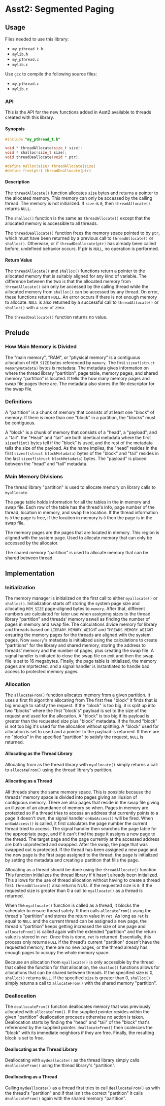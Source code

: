 # Asst2: Segmented Paging

## Usage

Files needed to use this library:

* `my_pthread_t.h`
* `mylib.h`
* `my_pthread.c`
* `mylib.c`

Use `gcc` to compile the following source files:

* `my_pthread.c`
* `mylib.c`

### API

This is the API for the new functions added in Asst2 available to threads created with this library.

#### Synopsis

```c
#include "my_pthread_t.h"

void * threadAllocate(size_t size);
void * shalloc(size_t size);
void threadDeallocate(void * ptr);

#define malloc(size) threadAllocate(size)
#define free(ptr) threadDeallocate(ptr)
```

#### Description

The `threadAllocate()` function allocates `size` bytes and returns a pointer to the allocated memory. This memory can only be accessed by the calling thread. The memory is not initialized. If `size` is  `0`, then `threadAllocate()` returns `NULL`.

The `shalloc()` function is the same as `threadAllocate()` except that the allocated memory is accessible to all threads.

The `threadDeallocate()` function frees the memory space pointed to by `ptr`, which must have been returned by a previous call to `threadAllocate()` or `shalloc()`. Otherwise, or if `threadDeallocate(ptr)` has already been called before, undefined behavior occurs. If ptr is `NULL`, no operation is performed.

#### Return Value

The `threadAllocate()` and `shalloc()` functions return a pointer to the allocated memory that is suitably aligned for any kind of variable. The difference between the two is that the allocated memory from `threadAllocate()` can only be accessed by the calling thread while the allocated memory from `shalloc()` can be accessed by any thread. On error, these functions return `NULL`. An error occurs if there is not enough memory to allocate. `NULL` is also returned by a successful call to `threadAllocate()` or `shalloc()` with a `size` of zero.

The `threadDeallocate()` function returns no value.

## Prelude

### How Main Memory is Divided

The "main memory", "RAM", or "physical memory" is a contiguous allocation of `MEM_SIZE` bytes referenced by `memory`. The first `sizeof(struct memoryMetadata)` bytes is metadata. The metadata gives information on where the thread library "partition", page table, memory pages, and shared memory "partition" is located. It tells the how many memory pages and swap file pages there are. The metadata also stores the file descriptor for the swap file.

### Definitions

A "partition" is a chunk of memory that consists of at least one "block" of memory. If there is more than one "block" in a partition, the "blocks" must be contiguous.

A "block" is a chunk of memory that consists of a "head", a "payload", and a "tail". the "Head" and "tail" are both identical metadata where the first `sizeof(int)` bytes tell if the "block" is used, and the rest of the metadata tells the size of the payload. As the name implies, the "head" resides in the first `sizeof(struct blockMetadata)` bytes of the "block" and "tail" resides in the last `sizeof(struct blockMetadata)` bytes. The "payload" is placed between the "head" and "tail" metadata.

### Main Memory Divisions

The thread library "partition" is used to allocate memory on library calls to `myallocate`.

The page table holds information for all the tables in the in memory and swap file. Each row of the table has the thread's info, page number of the thread, location in memory, and swap file location. If the thread information is `0` the page is free, if the location in memory is `0` then the page is in the swap file.

The memory pages are the pages that are located in memory. This region is aligned with the system page. Used to allocate memory that can only be accessed by the allocator.

The shared memory "partition" is used to allocate memory that can be shared between thread.

## Implementation

### Initialization

The memory manager is initialized on the first call to either `myallocate()` or `shalloc()`. Initialization starts off storing the system page size and allocating `MEM_SIZE` page-aligned bytes to `memory`. After that, different numbers are calculated for later use when assigning sizes to the thread library "partition" and threads' memory aswell as finding the number of pages in memory and swap file. The calculations divide memory for library and threads based on `LIBRARY_MEMORY_WEIGHT` and `THREADS_MEMORY_WEIGHT` ensuring the memory pages for the threads are aligned with the system pages. Now `memory`'s metadata is initialized using the calculations to create "partitions" for the library and shared memory, storing the address to threads' memory and the number of pages, plus creating the swap file. A signal handler is initiated to close the swap file on exit and then the swap file is set to 16 megabytes. Finally, the page table is initialized, the memory pages are mprtected, and a signal handler is instantiated to handle bad access to protected memory pages.

### Allocation

The `allocateFrom()` function allocates memory from a given partition. It uses a first fit algorithm allocating from The first free "block" it finds that is big enough to satisfy the request. If the "block" is too big, it is split up into two "blocks" where the first "block's" payload is set to the size of the request and used for the allocation. A "block" is too big if its payload is greater than the requested size plus "block" metadata. If the found "block" is not too big it's used for the allocation without splitting. A "block" used for allocation is set to used and a pointer to the payload is returned. If there are no "blocks" in the specified "partition" to satisfy the request, `NULL` is returned.

#### Allocating as the Thread Library

Allocating from as the thread library with `myallocate()` simply returns a call to `allocateFrom()` using the thread library's partition.

#### Allocating as a Thread

All threads share the same memory space. This is possible because the threads' memory space is divided into pages giving an illusion of contiguous memory. There are also pages that reside in the swap file giving an illusion of an abundance of memory so when. Pages in memory are protected so if a thread tries to access an address that currently points to a page it doesn't own, the signal handler `onBadAccess()` will be fired. When `onBadAccess()` is called, it first calculates the page number the current thread tried to access. The signal handler then searches the page table for the appropriate page, and if it can't find the page it assigns a new page to the thread. The target page and the page currently at the accessed address are both unprotected and swapped. After the swap, the page that was swapped out is protected. If the thread has been assigned a new page and the new page is the first page assigned to the thread, the page is initialized by setting the metadata and creating a partition that fills the page.

Allocating as a thread should be done using the `threadAllocate()` function. This function initializes the thread library if it hasn't already been initialized. This allows for the use of thread allocation without having to create a thread first. `threadAllocate()` also returns NULL if the requested size is `0`. If the requested size is greater than 0 a call to `myallocate()` as a thread is returned.

When the `myallocate()` function is called as a thread, it blocks the scheduler to ensure thread safety. It then calls `allocateFrom()` using the thread's "partition" and stores the return value in `ret`. As long as `ret` is equal to `NULL` and the current thread can be assigned a new page, the thread's "partition" keeps getting increased the size of one page and `allocateFrom()` is called again with the extended "partition" and the return value is stored in `ret`. Once this is done, `ret` is returned. Essentially, this process only returns `NULL` if the thread's current "partition" doesn't have the requested memory, there are no new pages, or the thread already has enough pages to occupy the whole memory space.

Because an allocation from `myallocate()` is only accessible by the thread that called the function for that allocation, the `shalloc()` functions allows for allocations that can be shared between threads. If the specified size is 0, `shalloc()` returns `NULL`. If the specified `size` is greater than 0, `shalloc()` simply returns a call to `allocateFrom()` with the shared memory "partition".

### Deallocation

The `deallocateFrom()` function deallocates memory that was previously allocated with `allocateFrom()`. If the supplied pointer resides within the given "partition" deallocation proceeds otherwise no action is taken. Deallocation starts by finding the "head" and "tail" of the "block" that's referenced by the supplied pointer. `deallocateFrom()` then coalesces the "block" with its immediate neighbors if they are free. Finally, the resulting block is set to free.

#### Deallocating as the Thread Library

Deallocating with `mydeallocate()` as the thread library simply calls `deallocateFrom()` using the thread library's "partition".

#### Deallocating as a Thread

Calling `mydeallocate()` as a thread first tries to call `deallocateFrom()` as with the thread's "partition" and if that isn't the correct "partition" it calls `deallocateFrom()` again with the shared memory "partition".
